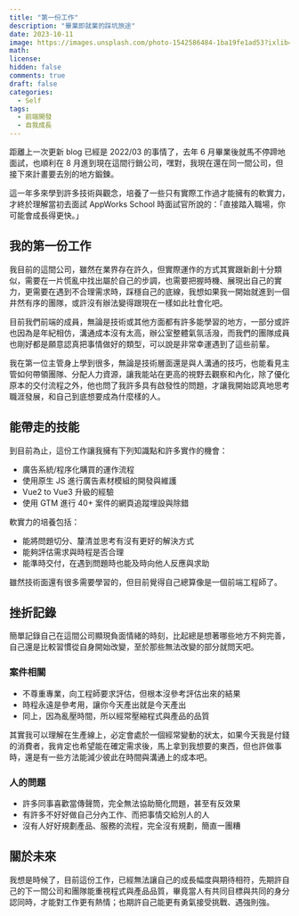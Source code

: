 ```yaml
---
title: "第一份工作"
description: "畢業即就業的踩坑旅途"
date: 2023-10-11
image: https://images.unsplash.com/photo-1542586484-1ba19fe1ad53?ixlib=rb-4.0.3&ixid=M3wxMjA3fDB8MHxwaG90by1wYWdlfHx8fGVufDB8fHx8fA%3D%3D&auto=format&fit=crop&w=1740&q=80
math:
license:
hidden: false
comments: true
draft: false
categories:
  - Self
tags:
  - 前端開發
  - 自我成長
---
```


距離上一次更新 blog 已經是 2022/03 的事情了，去年 6 月畢業後就馬不停蹄地面試，也順利在 8 月進到現在這間行銷公司，嘿對，我現在還在同一間公司，但接下來計畫要去別的地方鍛鍊。

這一年多來學到許多技術與觀念，培養了一些只有實際工作過才能擁有的軟實力，才終於理解當初去面試 AppWorks School 時面試官所說的：「直接踏入職場，你可能會成長得更快。」

## 我的第一份工作

我目前的這間公司，雖然在業界存在許久，但實際運作的方式其實跟新創十分類似，需要在一片慌亂中找出屬於自己的步調，也需要把握時機、展現出自己的實力，更需要在遇到不合理需求時，踩穩自己的底線，我想如果我一開始就進到一個井然有序的團隊，或許沒有辦法變得跟現在一樣如此社會化吧。

目前我們前端的成員，無論是技術或其他方面都有許多能學習的地方，一部分或許也因為是年紀相仿，溝通成本沒有太高，辦公室整體氣氛活潑，而我們的團隊成員也剛好都是願意認真把事情做好的類型，可以說是非常幸運遇到了這些前輩。

我在第一位主管身上學到很多，無論是技術層面還是與人溝通的技巧，也能看見主管如何帶領團隊、分配人力資源，讓我能站在更高的視野去觀察和內化，除了優化原本的交付流程之外，他也問了我許多具有啟發性的問題，才讓我開始認真地思考職涯發展，和自己到底想要成為什麼樣的人。

## 能帶走的技能

到目前為止，這份工作讓我擁有下列知識點和許多實作的機會：

- 廣告系統/程序化購買的運作流程
- 使用原生 JS 進行廣告素材模組的開發與維護
- Vue2 to Vue3 升級的經驗
- 使用 GTM 進行 40+ 案件的網頁追蹤埋設與除錯

軟實力的培養包括：

- 能將問題切分、釐清並思考有沒有更好的解決方式
- 能夠評估需求與時程是否合理
- 能準時交付，在遇到問題時也能及時向他人反應與求助

雖然技術面還有很多需要學習的，但目前覺得自己總算像是一個前端工程師了。

## 挫折記錄

簡單記錄自己在這間公司顯現負面情緒的時刻，比起總是想著哪些地方不夠完善，自己還是比較習慣從自身開始改變，至於那些無法改變的部分就問天吧。

### 案件相關

- 不尊重專業，向工程師要求評估，但根本沒參考評估出來的結果
- 時程永遠是參考用，讓你今天產出就是今天產出
- 同上，因為亂壓時間，所以經常壓縮程式與產品的品質

其實我可以理解在生產線上，必定會處於一個經常變動的狀太，如果今天我是付錢的消費者，我肯定也希望能在確定需求後，馬上拿到我想要的東西，但也許做事時，還是有一些方法能減少彼此在時間與溝通上的成本吧。

### 人的問題

- 許多同事喜歡當傳聲筒，完全無法協助簡化問題，甚至有反效果
- 有許多不好好做自己分內工作、而把事情交給別人的人
- 沒有人好好規劃產品、服務的流程，完全沒有規劃，簡直一團糟

## 關於未來

我想是時候了，目前這份工作，已經無法讓自己的成長幅度與期待相符，先期許自己的下一間公司和團隊能重視程式與產品品質，畢竟當人有共同目標與共同的身分認同時，才能對工作更有熱情；也期許自己能更有勇氣接受挑戰、遇強則強。
